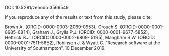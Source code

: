 DOI: 10.5281/zenodo.3569549

If you reproduce any of the results or text from this study, please cite:

Brown A. (ORCID: 0000-0003-2069-0953), Crouch S. (ORCID: 0000-0001-8985-6814), Graham
J., Grylls P.J. (ORCID: 0000-0001-9677-5852), Hettrick S.J. (ORCID: 0000-0002-6809-
5195), Mangham S.W. (ORCID: 0000-0001-7511-5652), Robinson J. & Wyatt C. “Research
software at the University of Southampton”. 10 December 2019.